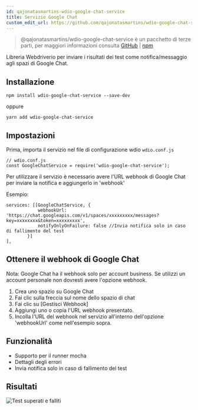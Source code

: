 ```yaml
---
id: qajonatasmartins-wdio-google-chat-service
title: Servizio Google Chat
custom_edit_url: https://github.com/qajonatasmartins/wdio-google-chat-service/edit/main/README.md
---
```



> @qajonatasmartins/wdio-google-chat-service è un pacchetto di terze parti, per maggiori informazioni consulta [GitHub](https://github.com/qajonatasmartins/wdio-google-chat-service) | [npm](https://www.npmjs.com/package/wdio-google-chat-service)

Libreria Webdriverio per inviare i risultati dei test come notifica/messaggio agli spazi di Google Chat.

## Installazione

`npm install wdio-google-chat-service --save-dev`

oppure

`yarn add wdio-google-chat-service`

## Impostazioni

Prima, importa il servizio nel file di configurazione wdio `wdio.conf.js`

```
// wdio.conf.js
const GoogleChatService = require('wdio-google-chat-service');
```

Per utilizzare il servizio è necessario avere l'URL webhook di Google Chat per inviare la notifica e aggiungerlo in 'webhook'

Esempio:

```
services: [[GoogleChatService, {
            webhookUrl: 'https://chat.googleapis.com/v1/spaces/xxxxxxxxx/messages?key=xxxxxxxx&token=xxxxxxxxx',
            notifyOnlyOnFailure: false //Invia notifica solo in caso di fallimento del test
        }]
],
```

## Ottenere il webhook di Google Chat

Nota: Google Chat ha il webhook solo per account business. Se utilizzi un account personale non dovresti avere l'opzione webhook.

1. Crea uno spazio su Google Chat
2. Fai clic sulla freccia sul nome dello spazio di chat
3. Fai clic su [Gestisci Webhook]
4. Aggiungi uno o copia l'URL webhook presentato.
5. Incolla l'URL del webhook nel servizio all'interno dell'opzione 'webhookUrl' come nell'esempio sopra.

## Funzionalità

- Supporto per il runner mocha
- Dettagli degli errori
- Invia notifica solo in caso di fallimento del test

## Risultati

![Test superati e falliti](https://github.com/qajonatasmartins/wdio-google-chat-service/blob/main/./img/testPassAndFail.png)